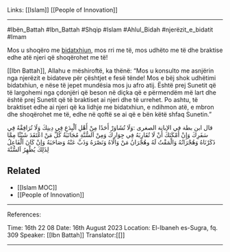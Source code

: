 Links: [[Islam]] [[People of Innovation]]
___
#Ibën_Battah #Ibn_Battah #Shqip #Islam #Ahlul_Bidah #njerëzit_e_bidatit #Imam 

Mos u shoqëro me [bidatxhiun](obsidian://open?vault=Book-of-Nehar&file=Islam%2FPeople%20of%20Innovation), mos rri me të, mos udhëto me të dhe braktise edhe atë njeri që shoqërohet me të!  
  
[[Ibn Battah]], Allahu e mëshiroftë, ka thënë: “Mos u konsulto me asnjërin nga njerëzit e bidateve për çështjet e fesë tënde! Mos e bëj shok udhëtimi bidatxhiun, e nëse të jepet mundësia mos ju afro atij. Është prej Sunetit që të largohemi nga çdonjëri që beson në diçka që e përmendëm më lart dhe është prej Sunetit që të braktiset ai njeri dhe të urrehet. Po ashtu, të braktiset edhe ai njeri që ka lidhje me bidatxhiun, e ndihmon atë, e mbron dhe shoqërohet me të, edhe në qoftë se ai që e bën këtë shfaq Sunetin.”  
  
قال ابن بطة في الإبانة الصغرى :وَلَا تُشَاوَرْ أَحَدًا مِنْ أَهْلِ اَلْبِدَعِ فِي دِينِكَ وَلَا تُرَافِقْهُ فِي سَفَرِكَ وَإِنْ أَمْكَنَكَ أَنْ لَا تُقَارِبَهُ فِي جِوَارِكَ وَمِنْ اَلسُّنَّةِ مُجَانَبَةُ كُلَّ مَنْ اعْتَقَدَ شَيْئًا مِمَّا ذَكَرْنَاهُ وَهُجْرَانُهُ وَالْمَقْتُ لَهُ وهُجْرَانُ مَنْ وَالَاهُ وَنَصْرَهُ وَذَبَّ عَنْهُ وَصَاحَبَهُ وَإنْ كَانَ اَلْفَاعِلُ لِذَلِكَ يُظْهِرُ اَلسُّنَّةَ  
  
## Related
- [[Islam MOC]] 
- [[People of Innovation]]

___

References:

 Time: 16th 22 08
 Date:  16th August 2023
 Location: El-Ibaneh es-Sugra, fq. 309
 Speaker: [[Ibn Battah]]
 Translator:[[]]
___


